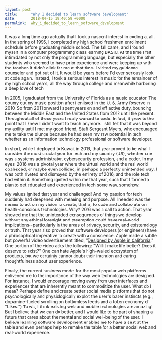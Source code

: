 ```yaml
---
layout: post
title:      "Why I decided to learn software development"
date:       2018-04-15 19:40:59 +0000
permalink:  why_i_decided_to_learn_software_development
---
```


It was a long time ago actually that I took a nascent interest in coding at all.  In the spring of 1996, I completed my high school freshmen enrollment schedule before graduating middle school.  The fall came, and I found myself in a computer programming class learning BASIC.  At the time I felt intimidated by not only the programming language, but especially the other students who seemed to have prior experience and were keeping up with the teacher. It didn't click for me at that time. I visited my guidance counselor and got out of it. It would be years before I'd ever seriously look at code again. Instead, I took a serious interest in music for the remainder of my high school years, all the way through college and meanwhile harboring a deep love of tech. 

In 2005, I graduated from the University of Florida as a music educator. The county cut my music position after I enlisted in the U. S. Army Reserve in 2010. So from 2011 onward  I spent years on and off active duty, bouncing between the Middle East and the United States from 2012 until the present.  Throughout all of these years I really wanted to code. In fact, it grew to the point that I knew I didn't want to teach anymore. I still felt that it was beyond my ability until I met my good friend, Staff Sergeant Myers, who encouraged me to take the plunge because he had seen my raw potential in tech whether as an information technology professional or software developer.

In short, while I deployed to Kuwait in 2016, that year proved to be what I consider the most crucial year for tech and my country (US), whether one was a systems administrator, cybersecurity profession, and a coder. In my eyes, 2016 was a pivotal year where the virtual world and the real world coalesced, or maybe even collided, in perhaps a perfectly unintended way. I was both riveted and dismayed by the entirety of 2016, and the role tech had within it.  Something ignited within me that year, such that I formed a plan to get educated and experienced in tech some way, somehow.   

My values ignited that year and challenged! And my passion for tech suddenly had deepened with meaning and purpose. All I needed was the means to act on my vision to create, that is, to code and collaborate on health-conscious technologies. Why? 2016 was a call to action. That year showed me that the unintended consequences of things we develop without any ethical foresight and preemption could have real-world implications--particularly in the areas of privacy, security, and epistemology or truth. That year also proved that software developers (or engineers) have a philosophical imperative to create with a conscience. Apple made a subtle but powerful video advertisement titled, "[Designed by Apple in California](https://www.youtube.com/watch?v=0xD569Io7kE)."  One portion of the video asks the following: "Will it make life better? Does it deserve to exist?" One can hate Apple's high-walled ecosystem of products, but we certainly cannot doubt their intention and caring thoughtfulness about user experience.

Finally, the current business model for the most popular web platforms enlivened me to the importance of the way web technologies are designed. For instance, I would encourage moving away from user interfaces and experiences that are inherently meant to commoditize the user. What do I mean? Perhaps define and create better social media platforms that do not psychologically and physiologically exploit the user's baser instincts (e.g., dopamine-fueled scrolling on bottomless feeds and a token economy of "Likes.")  To wit, I think existing web and mobile technologies are amazing!  But I believe that we can do better, and I would like to be part of shaping a future that cares about the mental and social well-being of the user.  I believe learning software development enables me to have a seat at the table and even perhaps help to remake the table for a better social web and real-world experience.
